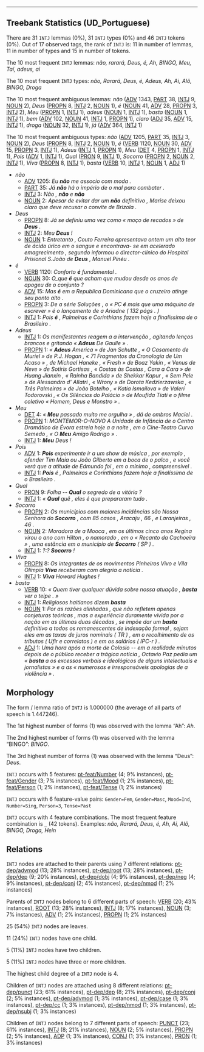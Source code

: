 

--------------------------------------------------------------------------------

## Treebank Statistics (UD_Portuguese)

There are 31 `INTJ` lemmas (0%), 31 `INTJ` types (0%) and 46 `INTJ` tokens (0%).
Out of 17 observed tags, the rank of `INTJ` is: 11 in number of lemmas, 11 in number of types and 15 in number of tokens.

The 10 most frequent `INTJ` lemmas: <em>não, rarará, Deus, é, Ah, BINGO, Meu, Taí, adeus, ai</em>

The 10 most frequent `INTJ` types:  <em>não, Rarará, Deus, é, Adeus, Ah, Ai, Alô, BINGO, Droga</em>

The 10 most frequent ambiguous lemmas: <em>não</em> ([ADV]() 1343, [PART]() 38, [INTJ]() 9, [NOUN]() 2), <em>Deus</em> ([PROPN]() 8, [INTJ]() 2, [NOUN]() 1), <em>é</em> ([NOUN]() 41, [ADV]() 28, [PROPN]() 3, [INTJ]() 2), <em>Meu</em> ([PROPN]() 1, [INTJ]() 1), <em>adeus</em> ([NOUN]() 1, [INTJ]() 1), <em>basta</em> ([NOUN]() 1, [INTJ]() 1), <em>bem</em> ([ADV]() 102, [NOUN]() 41, [INTJ]() 1, [PROPN]() 1), <em>claro</em> ([ADJ]() 35, [ADV]() 15, [INTJ]() 1), <em>droga</em> ([NOUN]() 32, [INTJ]() 1), <em>já</em> ([ADV]() 364, [INTJ]() 1)

The 10 most frequent ambiguous types:  <em>não</em> ([ADV]() 1205, [PART]() 35, [INTJ]() 3, [NOUN]() 2), <em>Deus</em> ([PROPN]() 8, [INTJ]() 2, [NOUN]() 1), <em>é</em> ([VERB]() 1120, [NOUN]() 30, [ADV]() 15, [PROPN]() 3, [INTJ]() 1), <em>Adeus</em> ([INTJ]() 1, [PROPN]() 1), <em>Meu</em> ([DET]() 4, [PROPN]() 1, [INTJ]() 1), <em>Pois</em> ([ADV]() 1, [INTJ]() 1), <em>Qual</em> ([PRON]() 9, [INTJ]() 1), <em>Socorro</em> ([PROPN]() 2, [NOUN]() 2, [INTJ]() 1), <em>Viva</em> ([PROPN]() 8, [INTJ]() 1), <em>basta</em> ([VERB]() 10, [INTJ]() 1, [NOUN]() 1, [ADJ]() 1)


* <em>não</em>
  * [ADV]() 1205: <em>Eu <b>não</b> me associo com moda .</em>
  * [PART]() 35: <em>Já <b>não</b> há o império de o mal para combater .</em>
  * [INTJ]() 3: <em>Não , <b>não</b> e <b>não</b></em>
  * [NOUN]() 2: <em>Apesar de evitar dar um <b>não</b> definitivo , Marise deixou claro que deve recusar o convite de Brizola .</em>
* <em>Deus</em>
  * [PROPN]() 8: <em>Já se definiu uma vez como « moço de recados » de <b>Deus</b> .</em>
  * [INTJ]() 2: <em>Meu <b>Deus</b> !</em>
  * [NOUN]() 1: <em>Entretanto , Couto Ferreira apresentava ontem um alto teor de ácido úrico em o sangue e encontrava- se em acelerado emagrecimento , segundo informou o director-clínico do Hospital Prisional S.João de <b>Deus</b> , Manuel Pinéu .</em>
* <em>é</em>
  * [VERB]() 1120: <em>Conforto <b>é</b> fundamental .</em>
  * [NOUN]() 30: <em>O_que <b>é</b> que acham que mudou desde os anos de apogeu de o conjunto ?</em>
  * [ADV]() 15: <em>Mas <b>é</b> em a Republica Dominicana que o cruzeiro atinge seu ponto alto .</em>
  * [PROPN]() 3: <em>De a série Soluções , o « PC <b>é</b> mais que uma máquina de escrever » é o lançamento de a Ariadne ( 132 págs . )</em>
  * [INTJ]() 1: <em>Pois <b>é</b> , Palmeiras e Corinthians fazem hoje a finalíssima de o Brasileiro .</em>
* <em>Adeus</em>
  * [INTJ]() 1: <em>Os manifestantes reagem a a intervenção , agitando lenços brancos e gritando « <b>Adeus</b> De Gaulle » .</em>
  * [PROPN]() 1: <em>« <b>Adeus</b> America » de Jan Schutte , « O Casamento de Muriel » de P.J. Hogan , « 71 Fragmentos da Cronologia de Um Acaso » , de Michael Haneke , « Fresh » de Boaz Yakin , « Venus de Neve » de Sotiris Gortisas , « Costas às Costas , Cara a Cara » de Huang Jianxin , « Rainha Bandida » de Shekkar Kapur , « Sem Pele » de Alessandro d' Allatri , « Wrony » de Dorota Kedzierzawska , « Três Palmeiras » de João Botelho , « Katia Ismailova » de Valeri Todorovski , « Os Silêncios do Palácio » de Moufida Tiati e o filme coletivo « Homem, Deus e Monstro » .</em>
* <em>Meu</em>
  * [DET]() 4: <em>« <b>Meu</b> passado muito me orgulha » , dá de ombros Maciel .</em>
  * [PROPN]() 1: <em>MONTEMOR-O-NOVO A Unidade de Infância de o Centro Dramático de Évora estreia hoje a a noite , em o Cine-Teatro Curvo Semedo , « O <b>Meu</b> Amigo Rodrigo » .</em>
  * [INTJ]() 1: <em><b>Meu</b> Deus !</em>
* <em>Pois</em>
  * [ADV]() 1: <em><b>Pois</b> experimente ir a um show de música , por exemplo , ofender Tim Maia ou João Gilberto em a boca de o palco , e você verá que a atitude de Edmundo foi , em o mínimo , compreensível .</em>
  * [INTJ]() 1: <em><b>Pois</b> é , Palmeiras e Corinthians fazem hoje a finalíssima de o Brasileiro .</em>
* <em>Qual</em>
  * [PRON]() 9: <em>Folha -- <b>Qual</b> o segredo de a vitória ?</em>
  * [INTJ]() 1: <em>« <b>Qual</b> quê , eles é que prepararam tudo .</em>
* <em>Socorro</em>
  * [PROPN]() 2: <em>Os municípios com maiores incidências são Nossa Senhora do <b>Socorro</b> , com 85 casos , Aracaju , 66 , e Laranjeiras , 46 .</em>
  * [NOUN]() 2: <em>Moradora de a Mooca , em os últimos cinco anos Regina virou o ano com Hilton , o namorado , em o « Recanto da Cachoeira » , uma estãncia em o município de <b>Socorro</b> ( SP ) .</em>
  * [INTJ]() 1: <em>?:? <b>Socorro</b> !</em>
* <em>Viva</em>
  * [PROPN]() 8: <em>Os integrantes de os movimentos Pinheiros Vivo e Vila Olímpia <b>Viva</b> receberam com alegria a notícia .</em>
  * [INTJ]() 1: <em><b>Viva</b> Howard Hughes !</em>
* <em>basta</em>
  * [VERB]() 10: <em>« Quem tiver qualquer dúvida sobre nossa atuação , <b>basta</b> ver o teipe . »</em>
  * [INTJ]() 1: <em>Religiosos haitianos dizem <b>basta</b></em>
  * [NOUN]() 1: <em>Por as razões alinhadas , que não refletem apenas conjeturas teóricas , mas a experiência duramente vivida por a nação em as últimas duas décadas , se impõe dar um <b>basta</b> definitivo a todos os remanescentes de indexação formal , sejam eles em as taxas de juros nominais ( TR ) , em o recolhimento de os tributos ( Ufir e correlatos ) e em os salários ( IPC-r ) .</em>
  * [ADJ]() 1: <em>Uma hora após a morte de Colosio -- em a realidade minutos depois de o público receber a trágica notícia , Octavio Paz pedia um « <b>basta</b> a os excessos verbais e ideológicos de alguns intelectuais e jornalistas » e a as « numerosas e irresponsáveis apologias de a violência » .</em>

## Morphology

The form / lemma ratio of `INTJ` is 1.000000 (the average of all parts of speech is 1.447246).

The 1st highest number of forms (1) was observed with the lemma “Ah”: <em>Ah</em>.

The 2nd highest number of forms (1) was observed with the lemma “BINGO”: <em>BINGO</em>.

The 3rd highest number of forms (1) was observed with the lemma “Deus”: <em>Deus</em>.

`INTJ` occurs with 5 features: [pt-feat/Number]() (4; 9% instances), [pt-feat/Gender]() (3; 7% instances), [pt-feat/Mood]() (1; 2% instances), [pt-feat/Person]() (1; 2% instances), [pt-feat/Tense]() (1; 2% instances)

`INTJ` occurs with 6 feature-value pairs: `Gender=Fem`, `Gender=Masc`, `Mood=Ind`, `Number=Sing`, `Person=3`, `Tense=Past`

`INTJ` occurs with 4 feature combinations.
The most frequent feature combination is `_` (42 tokens).
Examples: <em>não, Rarará, Deus, é, Ah, Ai, Alô, BINGO, Droga, Hein</em>


## Relations

`INTJ` nodes are attached to their parents using 7 different relations: [pt-dep/advmod]() (13; 28% instances), [pt-dep/root]() (13; 28% instances), [pt-dep/dep]() (9; 20% instances), [pt-dep/dobj]() (4; 9% instances), [pt-dep/neg]() (4; 9% instances), [pt-dep/conj]() (2; 4% instances), [pt-dep/nmod]() (1; 2% instances)

Parents of `INTJ` nodes belong to 6 different parts of speech: [VERB]() (20; 43% instances), [ROOT]() (13; 28% instances), [INTJ]() (8; 17% instances), [NOUN]() (3; 7% instances), [ADV]() (1; 2% instances), [PROPN]() (1; 2% instances)

25 (54%) `INTJ` nodes are leaves.

11 (24%) `INTJ` nodes have one child.

5 (11%) `INTJ` nodes have two children.

5 (11%) `INTJ` nodes have three or more children.

The highest child degree of a `INTJ` node is 4.

Children of `INTJ` nodes are attached using 8 different relations: [pt-dep/punct]() (23; 61% instances), [pt-dep/dep]() (8; 21% instances), [pt-dep/conj]() (2; 5% instances), [pt-dep/advmod]() (1; 3% instances), [pt-dep/case]() (1; 3% instances), [pt-dep/cc]() (1; 3% instances), [pt-dep/nmod]() (1; 3% instances), [pt-dep/nsubj]() (1; 3% instances)

Children of `INTJ` nodes belong to 7 different parts of speech: [PUNCT]() (23; 61% instances), [INTJ]() (8; 21% instances), [NOUN]() (2; 5% instances), [PROPN]() (2; 5% instances), [ADP]() (1; 3% instances), [CONJ]() (1; 3% instances), [PRON]() (1; 3% instances)

